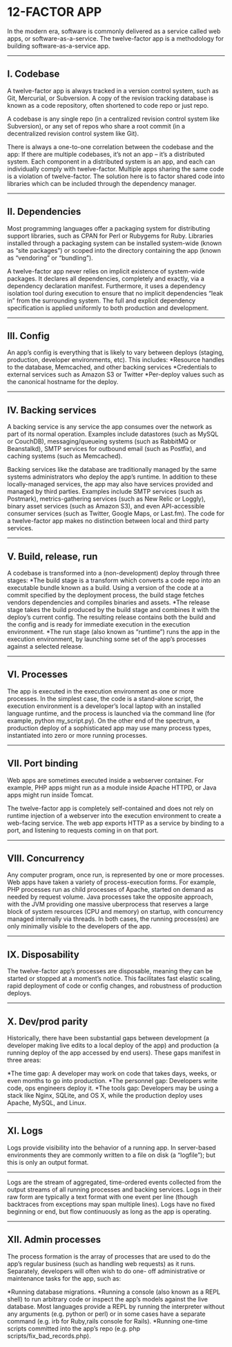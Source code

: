 # 12-FACTOR APP
In the modern era, software is commonly delivered as a service called web apps, or software-as-a-service. The twelve-factor app is a methodology for building software-as-a-service app.

---
## I. Codebase
   A twelve-factor app is always tracked in a version control system, such as Git, Mercurial, or 
   Subversion. A copy of the revision tracking database is known as a code repository, often
   shortened to code repo or just repo.

   A codebase is any single repo (in a centralized revision control system like Subversion), or
   any set of repos who share a root commit (in a decentralized revision control system like Git).

   There is always a one-to-one correlation between the codebase and the app:
   If there are multiple codebases, it’s not an app – it’s a distributed system. Each component
      in a distributed system is an app, and each can individually comply with twelve-factor.
   Multiple apps sharing the same code is a violation of twelve-factor. The solution here is to
      factor shared code into libraries which can be included through the dependency manager.
      
--- 
## II. Dependencies
   Most programming languages offer a packaging system for distributing support libraries, such as
   CPAN for Perl or Rubygems for Ruby. Libraries installed through a packaging system can be
   installed system-wide (known as “site packages”) or scoped into the directory containing the
   app (known as “vendoring” or “bundling”).

   A twelve-factor app never relies on implicit existence of system-wide packages. It declares all
   dependencies, completely and exactly, via a dependency declaration manifest. Furthermore, it
   uses a dependency isolation tool during execution to ensure that no implicit dependencies “leak
   in” from the surrounding system. The full and explicit dependency specification is applied
   uniformly to both production and development.
   
---
## III. Config
   An app’s config is everything that is likely to vary between deploys (staging, production,
   developer environments, etc). 
   This includes:
   *Resource handles to the database, Memcached, and other backing services
   *Credentials to external services such as Amazon S3 or Twitter
   *Per-deploy values such as the canonical hostname for the deploy.
   
---
## IV. Backing services
   A backing service is any service the app consumes over the network as part of its normal
   operation. Examples include datastores (such as MySQL or CouchDB), messaging/queueing systems
   (such as RabbitMQ or Beanstalkd), SMTP services for outbound email (such as Postfix), and
   caching systems (such as Memcached).
   
   Backing services like the database are traditionally managed by the same systems administrators
   who deploy the app’s runtime. In addition to these locally-managed services, the app may also
   have services provided and managed by third parties. Examples include SMTP services (such as
   Postmark), metrics-gathering services (such as New Relic or Loggly), binary asset services
   (such as Amazon S3), and even API-accessible consumer services (such as Twitter, Google Maps,
   or Last.fm).
   The code for a twelve-factor app makes no distinction between local and third party services. 
   
---
## V. Build, release, run
   A codebase is transformed into a (non-development) deploy through three stages:
   *The build stage is a transform which converts a code repo into an executable bundle known as
     a build. Using a version of the code at a commit specified by the deployment process, the
     build stage fetches vendors dependencies and compiles binaries and assets.
   *The release stage takes the build produced by the build stage and combines it with the
     deploy’s current config. The resulting release contains both the build and the config and is
     ready for immediate execution in the execution environment.
   *The run stage (also known as “runtime”) runs the app in the execution environment, by
     launching some set of the app’s processes against a selected release.
     
---
## VI. Processes
   The app is executed in the execution environment as one or more processes.
   In the simplest case, the code is a stand-alone script, the execution environment is a developer’s local laptop with an 
   installed language runtime, and the process is launched via the command line (for example, python my_script.py). On the 
   other end of the spectrum, a production deploy of a sophisticated app may use many process types, instantiated into zero
   or more running processes.
    
---
## VII. Port binding
   Web apps are sometimes executed inside a webserver container. For example, PHP apps might run as a module inside Apache 
   HTTPD, or Java apps might run inside Tomcat.
   
   The twelve-factor app is completely self-contained and does not rely on runtime injection of a webserver into the 
   execution environment to create a web-facing service. The web app exports HTTP as a service by binding to a port, and 
   listening to requests coming in on that port. 
   
---
## VIII. Concurrency
   Any computer program, once run, is represented by one or more processes. Web apps have taken a
   variety of process-execution forms. For example, PHP processes run as child processes of
   Apache, started on demand as needed by request volume. Java processes take the opposite
   approach, with the JVM providing one massive uberprocess that reserves a large block of system
   resources (CPU and memory) on startup, with concurrency managed internally via threads. In both
   cases, the running process(es) are only minimally visible to the developers of the app.
   
---
## IX. Disposability
   The twelve-factor app’s processes are disposable, meaning they can be started or stopped at a
   moment’s notice. This facilitates fast elastic scaling, rapid deployment of code or config
   changes, and robustness of production deploys.
   
---
## X. Dev/prod parity
  Historically, there have been substantial gaps between development (a developer making live
  edits to a local deploy of the app) and production (a running deploy of the app accessed by end
  users). These gaps manifest in three areas:

  *The time gap: A developer may work on code that takes days, weeks, or even months to go into
    production.
  *The personnel gap: Developers write code, ops engineers deploy it.
  *The tools gap: Developers may be using a stack like Nginx, SQLite, and OS X, while the
    production deploy uses Apache, MySQL, and Linux.
    
---
## XI. Logs
   Logs provide visibility into the behavior of a running app. In server-based environments they
   are commonly written to a file on disk (a “logfile”); but this is only an output format.
   
---
   Logs are the stream of aggregated, time-ordered events collected from the output streams of all
   running processes and backing services. Logs in their raw form are typically a text format with
   one event per line (though backtraces from exceptions may span multiple lines). Logs have no
   fixed beginning or end, but flow continuously as long as the app is operating.
   
---
## XII. Admin processes
   The process formation is the array of processes that are used to do the app’s regular business
   (such as handling web requests) as it runs. Separately, developers will often wish to do one-
   off administrative or maintenance tasks for the app, such as:

   *Running database migrations.
   *Running a console (also known as a REPL shell) to run arbitrary code or inspect the app’s
    models against the live database. Most languages provide a REPL by running the interpreter
    without any arguments (e.g. python or perl) or in some cases have a separate command (e.g. irb
    for Ruby,rails console for Rails).
   *Running one-time scripts committed into the app’s repo (e.g. php scripts/fix_bad_records.php).

